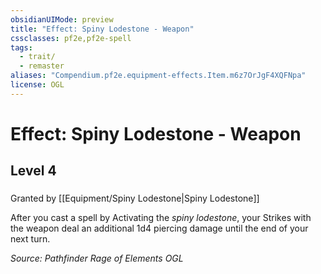 ```yaml
---
obsidianUIMode: preview
title: "Effect: Spiny Lodestone - Weapon"
cssclasses: pf2e,pf2e-spell
tags:
  - trait/
  - remaster
aliases: "Compendium.pf2e.equipment-effects.Item.m6z7OrJgF4XQFNpa"
license: OGL
---
```

# Effect: Spiny Lodestone - Weapon
## Level 4
### 






Granted by [[Equipment/Spiny Lodestone|Spiny Lodestone]]

After you cast a spell by Activating the _spiny lodestone_, your Strikes with the weapon deal an additional 1d4 piercing damage until the end of your next turn.

*Source: Pathfinder Rage of Elements*
*OGL*